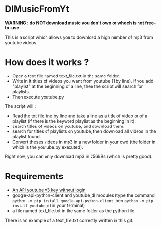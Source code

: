 # DlMusicFromYt
__WARNING : do NOT download music you don't own or whoch is not free-to-use__

This is a script which allows you to download a high number of mp3 from  youtube videos.
# How does it works ?

* Open a text file named text_file.txt in the same folder.
* Write in it titles of videos you want from youtube (1 by line). If you add "playlist" at the beginning of a line, then the script will search for playlists.
* Then execute youtube.py

The script will :
* Read the txt file line by line and take a line as a title of video or of a playlist (if there is the keyword playlist as the beginning in it).
* search titles of videos on youtube, and download them.
* search for titles of playlists on youtube, then download all videos in the playlist found.
* Convert theses videos in mp3 in a new folder in your cwd (the folder in which is the youtube.py executed).

Right now, you can only download mp3 in 256kBs (which is pretty good).

# Requirements
* [An API youtube v3 key without login](https://developers.google.com/youtube/registering_an_application)
* google-api-python-client and youtube_dl modules (type the command ``python -m pip install google-api-python-client`` then ``python -m pip install youtube_dl``in your terminal)
* a file named  text_file.txt in the same folder as the python file

There is an example of a text_file.txt correctly written in this git.

